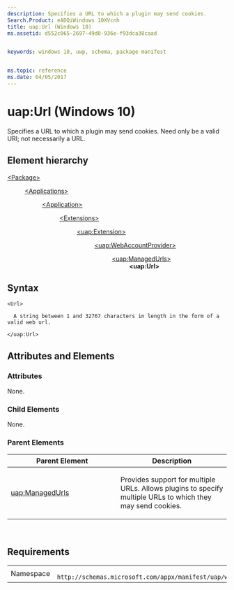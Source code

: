 ```yaml
---
description: Specifies a URL to which a plugin may send cookies.
Search.Product: eADQiWindows 10XVcnh
title: uap:Url (Windows 10)
ms.assetid: d552c065-2697-49d0-936e-f93dca38caad


keywords: windows 10, uwp, schema, package manifest


ms.topic: reference
ms.date: 04/05/2017
---
```


# uap:Url (Windows 10)


Specifies a URL to which a plugin may send cookies. Need only be a valid URI; not necessarily a URL.

## Element hierarchy

<dl>
<dt><a href="element-package.md">&lt;Package&gt;</a></dt>
<dd>
<dl>
<dt><a href="element-applications.md">&lt;Applications&gt;</a></dt>
<dd>
<dl>
<dt><a href="element-application.md">&lt;Application&gt;</a></dt>
<dd>
<dl>
<dt><a href="element-1-extensions.md">&lt;Extensions&gt;</a></dt>
<dd>
<dl>
<dt><a href="element-uap-extension.md">&lt;uap:Extension&gt;</a></dt>
<dd>
<dl>
<dt><a href="element-uap-webaccountprovider.md">&lt;uap:WebAccountProvider&gt;</a></dt>
<dd>
<dl>
<dt><a href="element-uap-managedurls.md">&lt;uap:ManagedUrls&gt;</a></dt>
<dd><b>&lt;uap:Url&gt;</b></dd>
</dl>
</dd>
</dl>
</dd>
</dl>
</dd>
</dl>
</dd>
</dl>
</dd>
</dl>
</dd>
</dl>

## Syntax

``` syntax
<Url>

  A string between 1 and 32767 characters in length in the form of a valid web url.

</uap:Url>
```

## Attributes and Elements


### Attributes

None.

### Child Elements

None.

### Parent Elements

<table>
<colgroup>
<col width="50%" />
<col width="50%" />
</colgroup>
<thead>
<tr class="header">
<th>Parent Element</th>
<th>Description</th>
</tr>
</thead>
<tbody>
<tr class="odd">
<td><a href="element-uap-managedurls.md">uap:ManagedUrls</a> </td>
<td><p>Provides support for multiple URLs. Allows plugins to specify multiple URLs to which they may send cookies.</p></td>
</tr>
</tbody>
</table>

 

## Requirements

|   |   |
|--|--|
| Namespace | `	http://schemas.microsoft.com/appx/manifest/uap/windows10` |


 

 



